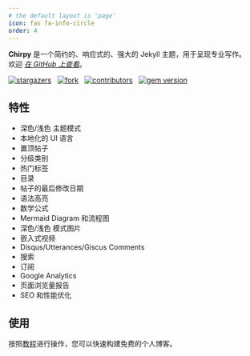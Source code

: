 ```yaml
---
# the default layout is 'page'
icon: fas fa-info-circle
order: 4
---
```


__Chirpy__ 是一个简约的、响应式的、强大的 Jekyll 主题，用于呈现专业写作。  
欢迎 [_在 GitHub 上查看_](https://github.com/cotes2020/jekyll-theme-chirpy/)。

[![stargazers](https://img.shields.io/github/stars/cotes2020/jekyll-theme-chirpy?style=flat-square)](https://github.com/cotes2020/jekyll-theme-chirpy/stargazers)
&nbsp; [![fork](https://img.shields.io/github/forks/cotes2020/jekyll-theme-chirpy?style=flat-square)](https://github.com/cotes2020/jekyll-theme-chirpy/fork)
&nbsp; [![contributors](https://img.shields.io/github/contributors/cotes2020/jekyll-theme-chirpy?color=informational&style=flat-square)](https://github.com/cotes2020/jekyll-theme-chirpy/graphs/contributors)
&nbsp; [![gem version](https://img.shields.io/gem/v/jekyll-theme-chirpy?&style=flat-square)](https://rubygems.org/gems/jekyll-theme-chirpy)

## 特性

- 深色/浅色 主题模式
- 本地化的 UI 语言
- 置顶帖子
- 分级类别
- 热门标签
- 目录
- 帖子的最后修改日期
- 语法高亮
- 数学公式
- Mermaid Diagram 和流程图
- 深色/浅色 模式图片
- 嵌入式视频
- Disqus/Utterances/Giscus Comments
- 搜索
- 订阅
- Google Analytics
- 页面浏览量报告
- SEO 和性能优化

## 使用

按照[教程](../categories/教程/)进行操作，您可以快速构建免费的个人博客。

